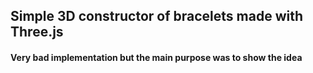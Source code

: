 ## Simple 3D constructor of bracelets made with Three.js
#### Very bad implementation but the main purpose was to show the idea
